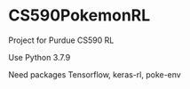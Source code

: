 # CS590PokemonRL

Project for Purdue CS590 RL

Use Python 3.7.9

Need packages Tensorflow, keras-rl, poke-env
